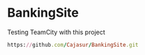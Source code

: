 # BankingSite
Testing TeamCity with this project
```ruby
https://github.com/Cajasur/BankingSite.git
```
